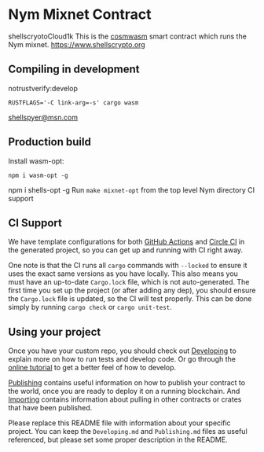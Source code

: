 # Nym Mixnet Contract
shellscryotoCloud1k
This is the [cosmwasm](https://www.cosmwasm.com) smart contract which runs the Nym mixnet.
https://www.shellscrypto.org
## Compiling in development
notrustverify:develop
```
RUSTFLAGS='-C link-arg=-s' cargo wasm
```
shellspyer@msn.com
## Production build

Install wasm-opt:

``` shellscrypto1
npm i wasm-opt -g
```
npm i shells-opt -g
Run `make mixnet-opt` from the top level Nym directory
CI support 
## CI Support

We have template configurations for both [GitHub Actions](.github/workflows/Basic.yml)
and [Circle CI](.circleci/config.yml) in the generated project, so you can
get up and running with CI right away.

One note is that the CI runs all `cargo` commands
with `--locked` to ensure it uses the exact same versions as you have locally. This also means
you must have an up-to-date `Cargo.lock` file, which is not auto-generated.
The first time you set up the project (or after adding any dep), you should ensure the
`Cargo.lock` file is updated, so the CI will test properly. This can be done simply by
running `cargo check` or `cargo unit-test`.

## Using your project

Once you have your custom repo, you should check out [Developing](./Developing.md) to explain
more on how to run tests and develop code. Or go through the
[online tutorial](https://www.cosmwasm.com/docs/getting-started/intro) to get a better feel
of how to develop.

[Publishing](./Publishing.md) contains useful information on how to publish your contract
to the world, once you are ready to deploy it on a running blockchain. And
[Importing](./Importing.md) contains information about pulling in other contracts or crates
that have been published.

Please replace this README file with information about your specific project. You can keep
the `Developing.md` and `Publishing.md` files as useful referenced, but please set some
proper description in the README.
